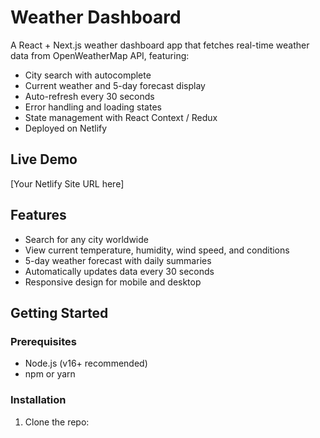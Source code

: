 # Weather Dashboard

A React + Next.js weather dashboard app that fetches real-time weather data from OpenWeatherMap API, featuring:

- City search with autocomplete
- Current weather and 5-day forecast display
- Auto-refresh every 30 seconds
- Error handling and loading states
- State management with React Context / Redux
- Deployed on Netlify

## Live Demo

[Your Netlify Site URL here]

## Features

- Search for any city worldwide
- View current temperature, humidity, wind speed, and conditions
- 5-day weather forecast with daily summaries
- Automatically updates data every 30 seconds
- Responsive design for mobile and desktop

## Getting Started

### Prerequisites

- Node.js (v16+ recommended)
- npm or yarn

### Installation

1. Clone the repo:
